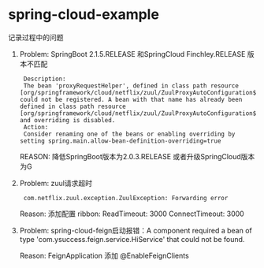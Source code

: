 # spring-cloud-example
记录过程中的问题      
1. Problem: SpringBoot 2.1.5.RELEASE 和SpringCloud Finchley.RELEASE 版本不匹配

        Description:
        The bean 'proxyRequestHelper', defined in class path resource [org/springframework/cloud/netflix/zuul/ZuulProxyAutoConfiguration$NoActuatorConfiguration.class], could not be registered. A bean with that name has already been defined in class path resource [org/springframework/cloud/netflix/zuul/ZuulProxyAutoConfiguration$EndpointConfiguration.class] and overriding is disabled.
        Action:
        Consider renaming one of the beans or enabling overriding by setting spring.main.allow-bean-definition-overriding=true
   REASON: 降低SpringBoot版本为2.0.3.RELEASE 或者升级SpringCloud版本为G
2. Problem: zuul请求超时    
        
        com.netflix.zuul.exception.ZuulException: Forwarding error
   Reason: 添加配置 ribbon:  ReadTimeout: 3000 ConnectTimeout: 3000
        
3. Problem:  spring-cloud-feign启动报错：A component required a bean of type 'com.ysuccess.feign.service.HiService' that could not be found.      

   Reason: FeignApplication 添加 @EnableFeignClients